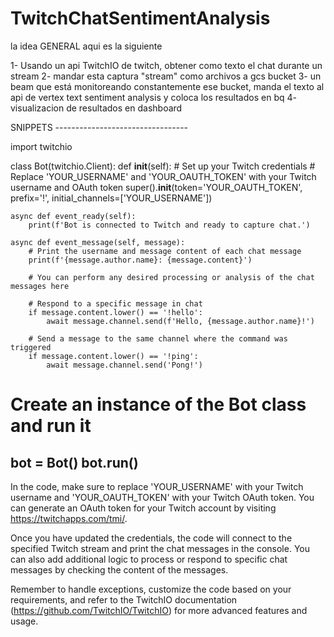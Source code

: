 # TwitchChatSentimentAnalysis
la idea GENERAL aqui es la siguiente

1- Usando un api TwitchIO de twitch, obtener como texto el chat durante un stream
2- mandar esta captura "stream" como archivos a gcs bucket
3- un beam que está monitoreando constantemente ese bucket, manda el texto al api de vertex text sentiment analysis y coloca los resultados en bq
4- visualizacion de resultados en dashboard


SNIPPETS ---------------------------------

import twitchio

class Bot(twitchio.Client):
    def __init__(self):
        # Set up your Twitch credentials
        # Replace 'YOUR_USERNAME' and 'YOUR_OAUTH_TOKEN' with your Twitch username and OAuth token
        super().__init__(token='YOUR_OAUTH_TOKEN', prefix='!', initial_channels=['YOUR_USERNAME'])

    async def event_ready(self):
        print(f'Bot is connected to Twitch and ready to capture chat.')

    async def event_message(self, message):
        # Print the username and message content of each chat message
        print(f'{message.author.name}: {message.content}')

        # You can perform any desired processing or analysis of the chat messages here

        # Respond to a specific message in chat
        if message.content.lower() == '!hello':
            await message.channel.send(f'Hello, {message.author.name}!')

        # Send a message to the same channel where the command was triggered
        if message.content.lower() == '!ping':
            await message.channel.send('Pong!')

# Create an instance of the Bot class and run it
bot = Bot()
bot.run()
------------------------------------------

In the code, make sure to replace 'YOUR_USERNAME' with your Twitch username and 'YOUR_OAUTH_TOKEN' with your Twitch OAuth token. You can generate an OAuth token for your Twitch account by visiting https://twitchapps.com/tmi/.

Once you have updated the credentials, the code will connect to the specified Twitch stream and print the chat messages in the console. You can also add additional logic to process or respond to specific chat messages by checking the content of the messages.

Remember to handle exceptions, customize the code based on your requirements, and refer to the TwitchIO documentation (https://github.com/TwitchIO/TwitchIO) for more advanced features and usage.



